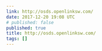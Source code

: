 ```yaml
---
link: http://osds.openlinksw.com/
date: 2017-12-20 19:08 UTC
# published: false
published: true
title: http://osds.openlinksw.com/
tags: []
---
```



